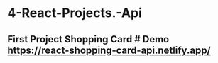 # 4-React-Projects.-Api

## First Project Shopping Card # Demo https://react-shopping-card-api.netlify.app/
